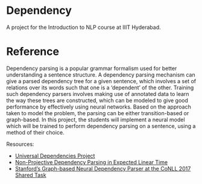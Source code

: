 # Dependency
A project for the Introduction to NLP course at IIIT Hyderabad.

# Reference
Dependency parsing is a popular grammar formalism used for better understanding a sentence structure. A dependency parsing mechanism can give a parsed dependency tree for a given sentence, which involves a set of relations over its words such that one is a ‘dependent’ of the other. Training such dependency parsers involves making use of annotated data to learn the way these trees are constructed, which can be modeled to give good performance by effectively using neural networks. Based on the approach taken to model the problem, the parsing can be either transition-based or graph-based. In this project, the students will implement a neural model which will be trained to perform dependency parsing on a sentence, using a method of their choice.  

Resources:  

* [Universal Dependencies Project](https://universaldependencies.org/)  
* [Non-Projective Dependency Parsing in Expected Linear Time](https://aclanthology.org/P09-1040/)  
* [Stanford’s Graph-based Neural Dependency Parser at the CoNLL 2017 Shared Task](https://aclanthology.org/K17-3002/)
